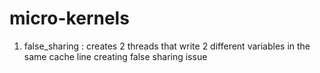 # micro-kernels
1. false_sharing : creates 2 threads that write 2 different variables in the same cache line creating false sharing issue

